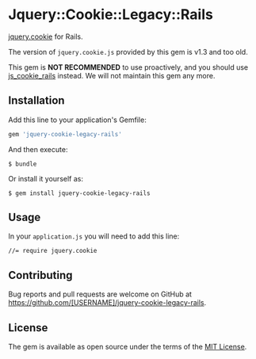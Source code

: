# Jquery::Cookie::Legacy::Rails

[jquery.cookie](https://github.com/js-cookie/js-cookie) for Rails.

The version of `jquery.cookie.js` provided by this gem is v1.3 and too old.

This gem is **NOT RECOMMENDED** to use proactively, and you should use [js_cookie_rails](https://github.com/freego/js_cookie_rails) instead.
We will not maintain this gem any more.

## Installation

Add this line to your application's Gemfile:

```ruby
gem 'jquery-cookie-legacy-rails'
```

And then execute:

    $ bundle

Or install it yourself as:

    $ gem install jquery-cookie-legacy-rails

## Usage

In your `application.js` you will need to add this line:

    //= require jquery.cookie


## Contributing

Bug reports and pull requests are welcome on GitHub at https://github.com/[USERNAME]/jquery-cookie-legacy-rails.

## License

The gem is available as open source under the terms of the [MIT License](https://opensource.org/licenses/MIT).
